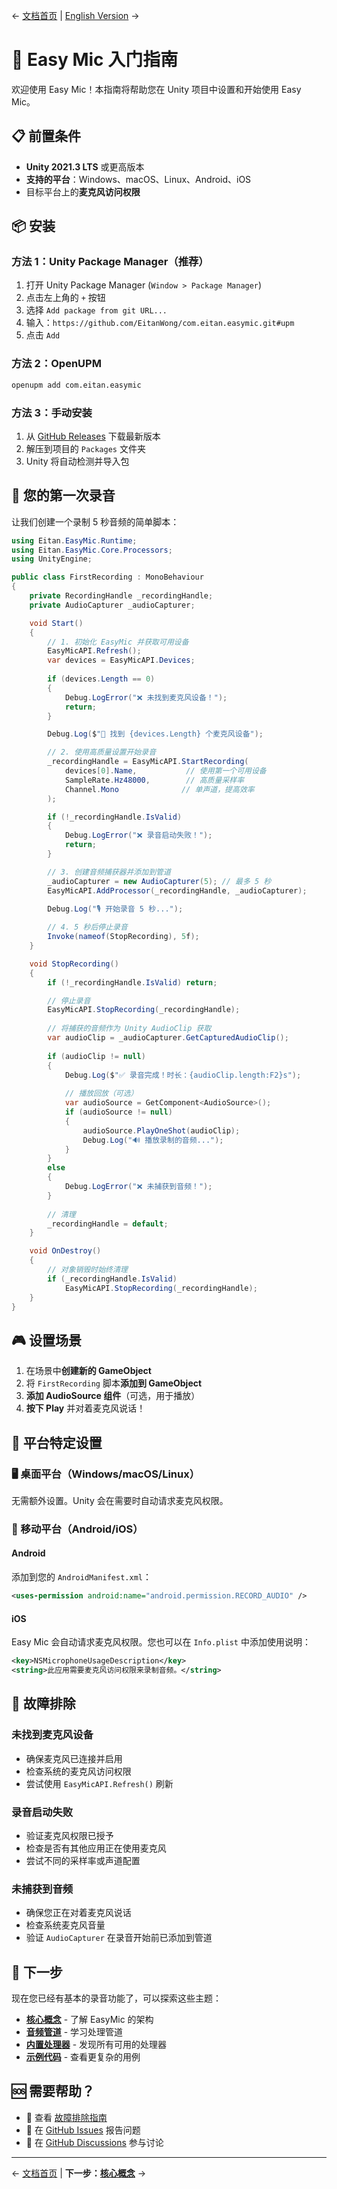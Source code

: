 ← [文档首页](../README.md) | [English Version](../en/getting-started.md) →

# 🚀 Easy Mic 入门指南

欢迎使用 Easy Mic！本指南将帮助您在 Unity 项目中设置和开始使用 Easy Mic。

## 📋 前置条件

- **Unity 2021.3 LTS** 或更高版本
- **支持的平台**：Windows、macOS、Linux、Android、iOS
- 目标平台上的**麦克风访问权限**

## 📦 安装

### 方法 1：Unity Package Manager（推荐）

1. 打开 Unity Package Manager (`Window > Package Manager`)
2. 点击左上角的 `+` 按钮
3. 选择 `Add package from git URL...`
4. 输入：`https://github.com/EitanWong/com.eitan.easymic.git#upm`
5. 点击 `Add`

### 方法 2：OpenUPM

```bash
openupm add com.eitan.easymic
```

### 方法 3：手动安装

1. 从 [GitHub Releases](https://github.com/EitanWong/com.eitan.easymic/releases) 下载最新版本
2. 解压到项目的 `Packages` 文件夹
3. Unity 将自动检测并导入包

## 🎯 您的第一次录音

让我们创建一个录制 5 秒音频的简单脚本：

```csharp
using Eitan.EasyMic.Runtime;
using Eitan.EasyMic.Core.Processors;
using UnityEngine;

public class FirstRecording : MonoBehaviour
{
    private RecordingHandle _recordingHandle;
    private AudioCapturer _audioCapturer;

    void Start()
    {
        // 1. 初始化 EasyMic 并获取可用设备
        EasyMicAPI.Refresh();
        var devices = EasyMicAPI.Devices;
        
        if (devices.Length == 0)
        {
            Debug.LogError("❌ 未找到麦克风设备！");
            return;
        }

        Debug.Log($"🎤 找到 {devices.Length} 个麦克风设备");

        // 2. 使用高质量设置开始录音
        _recordingHandle = EasyMicAPI.StartRecording(
            devices[0].Name,           // 使用第一个可用设备
            SampleRate.Hz48000,        // 高质量采样率
            Channel.Mono              // 单声道，提高效率
        );

        if (!_recordingHandle.IsValid)
        {
            Debug.LogError("❌ 录音启动失败！");
            return;
        }

        // 3. 创建音频捕获器并添加到管道
        _audioCapturer = new AudioCapturer(5); // 最多 5 秒
        EasyMicAPI.AddProcessor(_recordingHandle, _audioCapturer);

        Debug.Log("🎙️ 开始录音 5 秒...");
        
        // 4. 5 秒后停止录音
        Invoke(nameof(StopRecording), 5f);
    }

    void StopRecording()
    {
        if (!_recordingHandle.IsValid) return;

        // 停止录音
        EasyMicAPI.StopRecording(_recordingHandle);
        
        // 将捕获的音频作为 Unity AudioClip 获取
        var audioClip = _audioCapturer.GetCapturedAudioClip();
        
        if (audioClip != null)
        {
            Debug.Log($"✅ 录音完成！时长：{audioClip.length:F2}s");
            
            // 播放回放（可选）
            var audioSource = GetComponent<AudioSource>();
            if (audioSource != null)
            {
                audioSource.PlayOneShot(audioClip);
                Debug.Log("🔊 播放录制的音频...");
            }
        }
        else
        {
            Debug.LogError("❌ 未捕获到音频！");
        }
        
        // 清理
        _recordingHandle = default;
    }

    void OnDestroy()
    {
        // 对象销毁时始终清理
        if (_recordingHandle.IsValid)
            EasyMicAPI.StopRecording(_recordingHandle);
    }
}
```

## 🎮 设置场景

1. 在场景中**创建新的 GameObject**
2. 将 `FirstRecording` 脚本**添加到 GameObject**
3. **添加 AudioSource 组件**（可选，用于播放）
4. **按下 Play** 并对着麦克风说话！

## 📱 平台特定设置

### 🖥️ 桌面平台（Windows/macOS/Linux）
无需额外设置。Unity 会在需要时自动请求麦克风权限。

### 📱 移动平台（Android/iOS）

#### Android
添加到您的 `AndroidManifest.xml`：
```xml
<uses-permission android:name="android.permission.RECORD_AUDIO" />
```

#### iOS  
Easy Mic 会自动请求麦克风权限。您也可以在 `Info.plist` 中添加使用说明：
```xml
<key>NSMicrophoneUsageDescription</key>
<string>此应用需要麦克风访问权限来录制音频。</string>
```

## 🔧 故障排除

### 未找到麦克风设备
- 确保麦克风已连接并启用
- 检查系统的麦克风访问权限
- 尝试使用 `EasyMicAPI.Refresh()` 刷新

### 录音启动失败
- 验证麦克风权限已授予
- 检查是否有其他应用正在使用麦克风
- 尝试不同的采样率或声道配置

### 未捕获到音频
- 确保您正在对着麦克风说话
- 检查系统麦克风音量
- 验证 `AudioCapturer` 在录音开始前已添加到管道

## 📖 下一步

现在您已经有基本的录音功能了，可以探索这些主题：

- **[核心概念](core-concepts.md)** - 了解 EasyMic 的架构
- **[音频管道](audio-pipeline.md)** - 学习处理管道
- **[内置处理器](processors.md)** - 发现所有可用的处理器
- **[示例代码](examples.md)** - 查看更复杂的用例

## 🆘 需要帮助？

- 📖 查看 [故障排除指南](troubleshooting.md)
- 🐛 在 [GitHub Issues](https://github.com/EitanWong/com.eitan.easymic/issues) 报告问题
- 💬 在 [GitHub Discussions](https://github.com/EitanWong/com.eitan.easymic/discussions) 参与讨论

---

← [文档首页](../README.md) | **下一步：[核心概念](core-concepts.md)** →